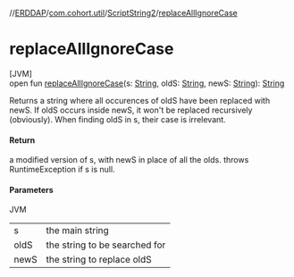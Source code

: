 //[ERDDAP](../../../index.md)/[com.cohort.util](../index.md)/[ScriptString2](index.md)/[replaceAllIgnoreCase](replace-all-ignore-case.md)

# replaceAllIgnoreCase

[JVM]\
open fun [replaceAllIgnoreCase](replace-all-ignore-case.md)(s: [String](https://docs.oracle.com/en/java/javase/17/docs/api/java.base/java/lang/String.html), oldS: [String](https://docs.oracle.com/en/java/javase/17/docs/api/java.base/java/lang/String.html), newS: [String](https://docs.oracle.com/en/java/javase/17/docs/api/java.base/java/lang/String.html)): [String](https://docs.oracle.com/en/java/javase/17/docs/api/java.base/java/lang/String.html)

Returns a string where all occurences of oldS have been replaced with newS. If oldS occurs inside newS, it won't be replaced recursively (obviously). When finding oldS in s, their case is irrelevant.

#### Return

a modified version of s, with newS in place of all the olds. throws RuntimeException if s is null.

#### Parameters

JVM

| | |
|---|---|
| s | the main string |
| oldS | the string to be searched for |
| newS | the string to replace oldS |